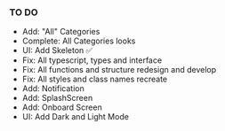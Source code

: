 ### TO DO

- Add: "All" Categories
- Complete: All Categories looks
- UI: Add Skeleton ✅
- Fix: All typescript, types and interface
- Fix: All functions and structure redesign and develop
- Fix: All styles and class names recreate
- Add: Notification
- Add: SplashScreen
- Add: Onboard Screen
- UI: Add Dark and Light Mode
